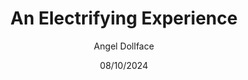 ---
layout: "layouts/page.liquid"
title: "An Electrifying Experience"
authorAvatar: "https://avatars.githubusercontent.com/u/112771657?v=4"
author: "Angel Dollface"
description: "Using a limited edition Chinese phone as a European."
date: "08/10/2024"
show: "false"
---